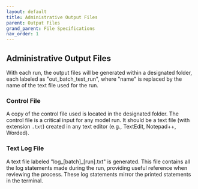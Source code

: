 ```yaml
---
layout: default
title: Administrative Output Files
parent: Output Files
grand_parent: File Specifications
nav_order: 1
--- 
```


## Administrative Output Files
With each run, the output files will be generated within a designated folder, each labeled as "out_batch_test_run", where "name" is replaced by the name of the text file used for the run.

### Control File
A copy of the control file used is located in the designated folder. The control file is a critical input for any model run. It should be a text file (with extension `.txt`) created in any text editor (e.g., TextEdit, Notepad++, Worded).

### Text Log File
A text file labeled "log_[batch]_[run].txt" is generated. This file contains all the log statements made during the run, providing useful reference when reviewing the process. These log statements mirror the printed statements in the terminal. 
